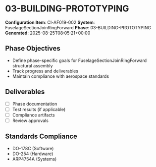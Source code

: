# 03-BUILDING-PROTOTYPING

**Configuration Item**: CI-AF019-002
**System**: FuselageSectionJoinRingForward
**Phase**: 03-BUILDING-PROTOTYPING
**Generated**: 2025-08-25T08:05:21+00:00

## Phase Objectives
- Define phase-specific goals for FuselageSectionJoinRingForward structural assembly
- Track progress and deliverables
- Maintain compliance with aerospace standards

## Deliverables
- [ ] Phase documentation
- [ ] Test results (if applicable)
- [ ] Compliance artifacts
- [ ] Review approvals

## Standards Compliance
- DO-178C (Software)
- DO-254 (Hardware)
- ARP4754A (Systems)

